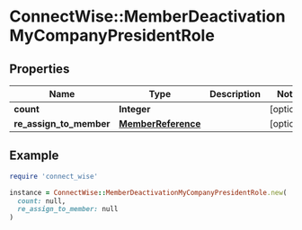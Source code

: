 # ConnectWise::MemberDeactivationMyCompanyPresidentRole

## Properties

| Name | Type | Description | Notes |
| ---- | ---- | ----------- | ----- |
| **count** | **Integer** |  | [optional] |
| **re_assign_to_member** | [**MemberReference**](MemberReference.md) |  | [optional] |

## Example

```ruby
require 'connect_wise'

instance = ConnectWise::MemberDeactivationMyCompanyPresidentRole.new(
  count: null,
  re_assign_to_member: null
)
```


